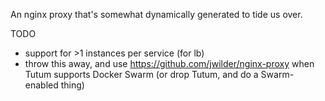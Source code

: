 An nginx proxy that's somewhat dynamically generated to tide us over.

TODO
- support for >1 instances per service (for lb)
- throw this away, and use https://github.com/jwilder/nginx-proxy when Tutum supports Docker Swarm (or drop Tutum, and do a Swarm-enabled thing)

